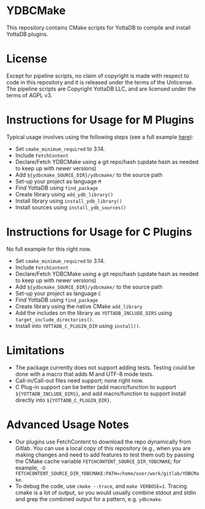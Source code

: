 # YDBCMake
This repository contains CMake scripts for YottaDB to compile and install
YottaDB plugins.

# License
Except for pipeline scripts, no claim of copyright is made with respect to code
in this repository and it is released under the terms of the Unlicense. The
pipeline scripts are Copyright YottaDB LLC, and are licensed under the terms of
AGPL v3.

# Instructions for Usage for M Plugins
Typical usage involves using the following steps (see a full example
[here](test/CMakeLists.txt)):

- Set `cmake_minimum_required` to 3.14.
- Include `FetchContent`
- Declare/Fetch YDBCMake using a git repo/hash (update hash as needed to keep up with
  newer versions)
- Add `${ydbcmake_SOURCE_DIR}/ydbcmake/` to the source path
- Set-up your project as language `M`
- Find YottaDB using `find_package`
- Create library using `add_ydb_library()`
- Install library using `install_ydb_library()`
- Install sources using `install_ydb_sources()`

# Instructions for Usage for C Plugins
No full example for this right now.

- Set `cmake_minimum_required` to 3.14.
- Include `FetchContent`
- Declare/Fetch YDBCMake using a git repo/hash (update hash as needed to keep up with
  newer versions)
- Add `${ydbcmake_SOURCE_DIR}/ydbcmake/` to the source path
- Set-up your project as language `C`
- Find YottaDB using `find_package`
- Create library using the native CMake `add_library`
- Add the includes on the library as `YOTTADB_INCLUDE_DIRS` using `target_include_directories()`.
- Install into `YOTTADB_C_PLUGIN_DIR` using `install()`.

# Limitations
- The package currently does not support adding tests. Testing could be done
  with a macro that adds M and UTF-8 mode tests.
- Call-in/Call-out files need support; none right now.
- C Plug-in support can be better (add macro/function to support `${YOTTADB_INCLUDE_DIRS}`,
  and add macro/function to support install directly into `${YOTTADB_C_PLUGIN_DIR}`.

# Advanced Usage Notes
* Our plugins use FetchContent to download the repo dynamically from Gitlab. You
  can use a local copy of this repository (e.g., when you are making changes and
  need to add features to test them out) by passing the CMake cache variable
  `FETCHCONTENT_SOURCE_DIR_YDBCMAKE`; for example, `-D
  FETCHCONTENT_SOURCE_DIR_YDBCMAKE:PATH=/home/user/work/gitlab/YDBCMake`.
* To debug the code, use `cmake --trace`, and `make VERBOSE=1`. Tracing cmake
  is a lot of output, so you would usually combine stdout and stdin and grep
  the combined output for a pattern, e.g. `ydbcmake`.
